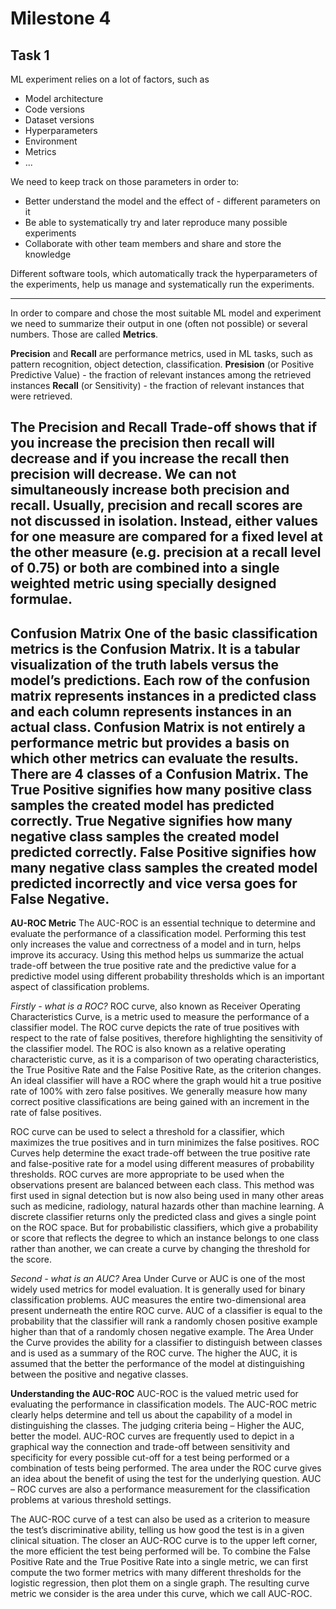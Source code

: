 # Milestone 4
## Task 1
ML experiment relies on a lot of factors, such as 

- Model architecture
- Code versions
- Dataset versions
- Hyperparameters
- Environment
- Metrics
- ...

We need to keep track on those parameters in order to:
- Better understand the model and the effect of - different parameters on it
- Be able to systematically try and later reproduce many possible experiments
- Collaborate with other team members and share and store the knowledge

Different software tools, which automatically track the hyperparameters of the experiments, help us manage and systematically run the experiments.

---

In order to compare and chose the most suitable ML model and experiment we need to summarize their output in one (often not possible) or several numbers. Those are called **Metrics**. 

**Precision** and **Recall** are performance metrics, used in ML tasks, such as pattern recognition, object detection, classification.
**Presision** (or Positive Predictive Value) - the fraction of relevant instances among the retrieved instances
**Recall** (or Sensitivity) - the fraction of relevant instances that were retrieved.

The Precision and Recall **Trade-off** shows that if you increase the precision then recall will decrease and if you increase the recall then precision will decrease. We can not simultaneously increase both precision and recall.
Usually, precision and recall scores are not discussed in isolation. Instead, either values for one measure are compared for a fixed level at the other measure (e.g. precision at a recall level of 0.75) or both are combined into a single weighted metric using specially designed formulae.
---
**Confusion Matrix** 
One of the basic classification metrics is the Confusion Matrix. It is a tabular visualization of the truth labels versus the model’s predictions. Each row of the confusion matrix represents instances in a predicted class and each column represents instances in an actual class. Confusion Matrix is not entirely a performance metric but provides a basis on which other metrics can evaluate the results. There are 4 classes of a Confusion Matrix. The True Positive signifies how many positive class samples the created model has predicted correctly. True Negative signifies how many negative class samples the created model predicted correctly. False Positive signifies how many negative class samples the created model predicted incorrectly and vice versa goes for False Negative. 
---
**AU-ROC Metric** 
The AUC-ROC is an essential technique to determine and evaluate the performance of a  classification model. Performing this test only increases the value and correctness of a model and in turn, helps improve its accuracy.  Using this method helps us summarize the actual trade-off between the true positive rate and the predictive value for a predictive model using different probability thresholds which is an important aspect of classification problems.

*Firstly - what is a ROC?*
ROC curve, also known as Receiver Operating Characteristics Curve, is a metric used to measure the performance of a classifier model. The ROC curve depicts the rate of true positives with respect to the rate of false positives, therefore highlighting the sensitivity of the classifier model. The ROC is also known as a relative operating characteristic curve, as it is a comparison of two operating characteristics, the True Positive Rate and the False Positive Rate, as the criterion changes. An ideal classifier will have a ROC where the graph would hit a true positive rate of 100% with zero false positives. We generally measure how many correct positive classifications are being gained with an increment in the rate of false positives.  

ROC curve can be used to select a threshold for a classifier, which maximizes the true positives and in turn minimizes the false positives. ROC Curves help determine the exact trade-off between the true positive rate and false-positive rate for a model using different measures of probability thresholds. ROC curves are more appropriate to be used when the observations present are balanced between each class. This method was first used in signal detection but is now also being used in many other areas such as medicine, radiology, natural hazards other than machine learning. A discrete classifier returns only the predicted class and gives a single point on the ROC space. But for probabilistic classifiers, which give a probability or score that reflects the degree to which an instance belongs to one class rather than another, we can create a curve by changing the threshold for the score.

*Second - what is an AUC?*
Area Under Curve or AUC is one of the most widely used metrics for model evaluation. It is generally used for binary classification problems. AUC measures the entire two-dimensional area present underneath the entire ROC curve. AUC of a classifier is equal to the probability that the classifier will rank a randomly chosen positive example higher than that of a randomly chosen negative example. The Area Under the Curve provides the ability for a classifier to distinguish between classes and is used as a summary of the ROC curve. The higher the AUC, it is assumed that the better the performance of the model at distinguishing between the positive and negative classes. 

**Understanding the AUC-ROC**
AUC-ROC is the valued metric used for evaluating the performance in classification models. The AUC-ROC metric clearly helps determine and tell us about the capability of a model in distinguishing the classes. The judging criteria being – Higher the AUC, better the model. AUC-ROC curves are frequently used to depict in a graphical way the connection and trade-off between sensitivity and specificity for every possible cut-off for a test being performed or a combination of tests being performed. The area under the ROC curve gives an idea about the benefit of using the test for the underlying question. AUC – ROC curves are also a performance measurement for the classification problems at various threshold settings. 

The AUC-ROC curve of a test can also be used as a criterion to measure the test’s discriminative ability, telling us how good the test is in a given clinical situation. The closer an AUC-ROC curve is to the upper left corner, the more efficient the test being performed will be. To combine the False Positive Rate and the True Positive Rate into a single metric, we can first compute the two former metrics with many different thresholds for the logistic regression, then plot them on a single graph. The resulting curve metric we consider is the area under this curve, which we call AUC-ROC.






